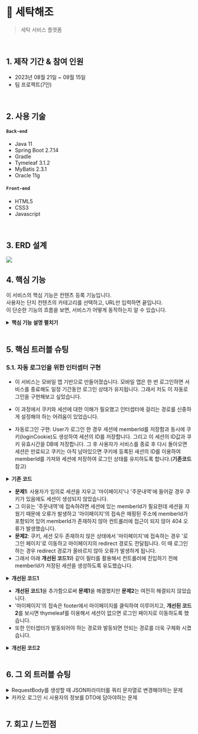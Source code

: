 # :pushpin: 세탁해조

> 세탁 서비스 플랫폼

</br>

## 1. 제작 기간 & 참여 인원

-   2023년 08월 21일 ~ 09월 15일
-   팀 프로젝트(7인)

</br>

## 2. 사용 기술

#### `Back-end`

-   Java 11
-   Spring Boot 2.7.14
-   Gradle
-   Tymeleaf 3.1.2
-   MyBatis 2.3.1
-   Oracle 11g

#### `Front-end`

-   HTML5
-   CSS3
-   Javascript

</br>

## 3. ERD 설계

![](https://private-user-images.githubusercontent.com/140701897/270906158-458434d6-77a5-433f-9278-095c5f6ccc52.png?jwt=eyJhbGciOiJIUzI1NiIsInR5cCI6IkpXVCJ9.eyJpc3MiOiJnaXRodWIuY29tIiwiYXVkIjoicmF3LmdpdGh1YnVzZXJjb250ZW50LmNvbSIsImtleSI6ImtleTEiLCJleHAiOjE2OTU4MDE4ODcsIm5iZiI6MTY5NTgwMTU4NywicGF0aCI6Ii8xNDA3MDE4OTcvMjcwOTA2MTU4LTQ1ODQzNGQ2LTc3YTUtNDMzZi05Mjc4LTA5NWM1ZjZjY2M1Mi5wbmc_WC1BbXotQWxnb3JpdGhtPUFXUzQtSE1BQy1TSEEyNTYmWC1BbXotQ3JlZGVudGlhbD1BS0lBSVdOSllBWDRDU1ZFSDUzQSUyRjIwMjMwOTI3JTJGdXMtZWFzdC0xJTJGczMlMkZhd3M0X3JlcXVlc3QmWC1BbXotRGF0ZT0yMDIzMDkyN1QwNzU5NDdaJlgtQW16LUV4cGlyZXM9MzAwJlgtQW16LVNpZ25hdHVyZT0xOWMxZDA4NGI1OGZiZmUyZGRiN2RlYzQzMDlmYzJjYmI4Y2UwN2FjNDc4MzdiNmE2MTIyZDNhN2RlYWQ3MzA3JlgtQW16LVNpZ25lZEhlYWRlcnM9aG9zdCZhY3Rvcl9pZD0wJmtleV9pZD0wJnJlcG9faWQ9MCJ9.c8m8Or9RPKdmQ1Ti0ApOD72CUEou9nSb3NdHmIeC5DI)

## 4. 핵심 기능

이 서비스의 핵심 기능은 컨텐츠 등록 기능입니다.  
사용자는 단지 컨텐츠의 카테고리를 선택하고, URL만 입력하면 끝입니다.  
이 단순한 기능의 흐름을 보면, 서비스가 어떻게 동작하는지 알 수 있습니다.

<details>
<summary><b>핵심 기능 설명 펼치기</b></summary>
<div markdown="1">

### 4.1. 전체 흐름

![](https://zuminternet.github.io/images/portal/post/2019-04-22-ZUM-Pilot-integer/flow1.png)

### 4.2. 사용자 요청

![](https://zuminternet.github.io/images/portal/post/2019-04-22-ZUM-Pilot-integer/flow_vue.png)

-   **URL 정규식 체크** :pushpin: [코드 확인](https://github.com/Integerous/goQuality/blob/b587bbff4dce02e3bec4f4787151a9b6fa326319/frontend/src/components/PostInput.vue#L67)

    -   Vue.js로 렌더링된 화면단에서, 사용자가 등록을 시도한 URL의 모양새를 정규식으로 확인합니다.
    -   URL의 모양새가 아닌 경우, 에러 메세지를 띄웁니다.

-   **Axios 비동기 요청** :pushpin: [코드 확인]()
    -   URL의 모양새인 경우, 컨텐츠를 등록하는 POST 요청을 비동기로 날립니다.

### 4.3. Controller

![](https://zuminternet.github.io/images/portal/post/2019-04-22-ZUM-Pilot-integer/flow_controller.png)

-   **요청 처리** :pushpin: [코드 확인](https://github.com/Integerous/goQuality/blob/b2c5e60761b6308f14eebe98ccdb1949de6c4b99/src/main/java/goQuality/integerous/controller/PostRestController.java#L55)

    -   Controller에서는 요청을 화면단에서 넘어온 요청을 받고, Service 계층에 로직 처리를 위임합니다.

-   **결과 응답** :pushpin: [코드 확인]()
    -   Service 계층에서 넘어온 로직 처리 결과(메세지)를 화면단에 응답해줍니다.

### 4.4. Service

![](https://zuminternet.github.io/images/portal/post/2019-04-22-ZUM-Pilot-integer/flow_service1.png)

-   **Http 프로토콜 추가 및 trim()** :pushpin: [코드 확인]()

    -   사용자가 URL 입력 시 Http 프로토콜을 생략하거나 공백을 넣은 경우,  
        올바른 URL이 될 수 있도록 Http 프로토콜을 추가해주고, 공백을 제거해줍니다.

-   **URL 접속 확인** :pushpin: [코드 확인]()

    -   화면단에서 모양새만 확인한 URL이 실제 리소스로 연결되는지 HttpUrlConnection으로 테스트합니다.
    -   이 때, 빠른 응답을 위해 Request Method를 GET이 아닌 HEAD를 사용했습니다.
    -   (HEAD 메소드는 GET 메소드의 응답 결과의 Body는 가져오지 않고, Header만 확인하기 때문에 GET 메소드에 비해 응답속도가 빠릅니다.)

    ![](https://zuminternet.github.io/images/portal/post/2019-04-22-ZUM-Pilot-integer/flow_service2.png)

-   **Jsoup 이미지, 제목 파싱** :pushpin: [코드 확인]()
    -   URL 접속 확인결과 유효하면 Jsoup을 사용해서 입력된 URL의 이미지와 제목을 파싱합니다.
    -   이미지는 Open Graphic Tag를 우선적으로 파싱하고, 없을 경우 첫 번째 이미지와 제목을 파싱합니다.
    -   컨텐츠에 이미지가 없을 경우, 미리 설정해둔 기본 이미지를 사용하고, 제목이 없을 경우 생략합니다.

### 4.5. Repository

![](https://zuminternet.github.io/images/portal/post/2019-04-22-ZUM-Pilot-integer/flow_repo.png)

-   **컨텐츠 저장** :pushpin: [코드 확인]()
    -   URL 유효성 체크와 이미지, 제목 파싱이 끝난 컨텐츠는 DB에 저장합니다.
    -   저장된 컨텐츠는 다시 Repository - Service - Controller를 거쳐 화면단에 송출됩니다.

</div>
</details>

</br>

## 5. 핵심 트러블 슈팅

### 5.1. 자동 로그인을 위한 인터셉터 구현

-   이 서비스는 모바일 앱 기반으로 만들어졌습니다. 모바일 앱은 한 번 로그인하면 서비스를 종료해도 일정 기간동안 로그인 상태가 유지됩니다. 그래서 저도 이 자동로그인을 구현해보고 싶었습니다.

-   이 과정에서 쿠키와 세션에 대한 이해가 필요했고 인터셉터에 걸리는 경로를 신중하게 설정해야 하는 어려움이 있었습니다.

-   자동로그인 구현: User가 로그인 한 경우 세션에 memberId를 저장함과 동시에 쿠키(loginCookie)도 생성하여 세션의 ID를 저장합니다. 그리고 이 세션의 ID값과 쿠키 유효시간을 DB에 저장합니다. 그 후 사용자가 서비스를 종료 후 다시 돌아오면 세션은 만료되고 쿠키는 아직 남아있으면 쿠키에 등록된 새션의 ID를 이용하여 memberId를 가져와 세션에 저장하여 로그인 상태를 유지하도록 합니다.(**기존코드** 참고)

<details>
<summary><b>기존 코드</b></summary>
<div markdown="1">

`loginController.java`

```java
session.setAttribute(SessionConstant.LOGIN_MEMBER, userDto.getMemberId());
Cookie cookie = new Cookie("loginCookie", session.getId());
cookie.setPath("/");
int amount = 60 * 60 * 24 * 7;
// 단위는 (초)임으로 7일정도로 유효시간을 설정해 준다.
cookie.setMaxAge(amount);
// 쿠키를 적용해 준다.
response.addCookie(cookie);
Date limit = new Date(System.currentTimeMillis() + (1000*amount));
// 현재 세션 id와 유효시간을 사용자 테이블에 저장한다.
service.keepLogin(session.getId(), limit, userDto.getMemberId());

```

`WebConfig.java`

```java
registry.addInterceptor(new LoginCheckInterceptor(loginService))
.order(1)
.addPathPatterns("/laundry/**")
.excludePathPatterns("/css/**", "/images/**", "/js/**", "/font/**", "/","/members//**",
"/login/**", "/price/**", "/subscription/**","/register", "/check/**");
```

`LoginCheckInterceptor.java`

```java
@Override
public boolean preHandle(HttpServletRequest request, HttpServletResponse response, Object handler) throws Exception {
    String requestURI = request.getRequestURI();
    log.info("인증 체크 인터셉터 실행 {}", requestURI);
    HttpSession session = request.getSession(true);

    // 세션이 없거나 세션에 저장된 memberId가 없는 경우
    if (session == null || session.getAttribute(SessionConstant.LOGIN_MEMBER) == null) {
    // 웹에 있는 쿠키를 가져온다.
    Cookie loginCookie = WebUtils.getCookie(request,"loginCookie");

    // loginCookie가 있는 경우 쿠키에 저장된 세션ID값을 이용해 memberId를 가져와 세션에 저장
    if(loginCookie != null){
        String sessionId = loginCookie.getValue();
        MemberDto memberDto = loginService.checkUserWithSessionId(sessionId);
        if(memberDto != null){
            session.setAttribute(SessionConstant.LOGIN_MEMBER, memberDto.getMemberId());
            return true;
        }
    }else{
        log.info("인증되지않은 사용자 요청");
        response.sendRedirect("/login?redirectURL=" + requestURI);
        return false;
        }
    }
    log.info("인증된 사용자");
    return true;
}
```

</div>
</details>

-   **문제1**: 사용자가 임의로 세션을 지우고 '마이페이지'나 '주문내역'에 들어갈 경우 쿠키가 있음에도 세션이 생성되지 않았습니다.
-   그 이유는 '주문내역'에 접속하려면 세션에 있는 memberId가 필요한데 세션을 지웠기 때문에 오류가 발생하고 '마이페이지'의 접속은 매핑된 주소에 memberId가 포함되어 있어 memberId가 존재하지 않아 컨트롤러에 접근이 되지 않아 404 오류가 발생했습니다.
-   **문제2**: 쿠키, 세션 모두 존재하지 않은 상태에서 '마이페이지'에 접속하는 경우 '로그인 페이지'로 이동하고 마이페이지의 redirect 경로도 전달됩니다. 이 때 로그인 하는 경우 redirect 경로가 올바르지 않아 오류가 발생하게 됩니다.
-   그래서 아래 **개선된 코드1**와 같이 필터를 활용해서 컨트롤러에 진입하기 전에 memberId가 저장된 세션을 생성하도록 유도했습니다.
<details>
<summary><b>개선된 코드1</b></summary>
<div markdown="1">

```java
@Override
public void doFilter(ServletRequest request, ServletResponse response, FilterChain chain) throws IOException, ServletException {
    HttpServletRequest req = (HttpServletRequest) request;
    Cookie loginCookie = WebUtils.getCookie(req,"loginCookie");
    if(loginCookie != null){
        HttpSession session = req.getSession();
        String sessionId = loginCookie.getValue();
        MemberDto memberDto = loginService.checkUserWithSessionId(sessionId);
        if(memberDto != null){
            session.setAttribute(SessionConstant.LOGIN_MEMBER, memberDto.getMemberId());
        }else{
            return;
        }
    }
    chain.doFilter(request, response);
}
```

</div>
</details>

-   **개선된 코드1**을 추가함으로써 **문제1**을 해결했지만 **문제2**는 여전히 해결되지 않았습니다.
-   '마이페이지'의 접속은 footer에서 마이페이지를 클릭하여 이루어지고, **개선된 코드2**를 보시면 thymeleaf를 이용해서 세션이 없으면 로그인 페이지로 이동하도록 했습니다.
-   또한 인터셉터가 발동되어야 하는 경로와 발동되면 안되는 경로를 더욱 구체화 시켰습니다.

<details>
<summary><b>개선된 코드2</b></summary> 
<div markdown="1">

`project_footer.html` :pushpin: [코드확인](https://github.com/geonwoo05/laundry_project/blob/develop/src/main/resources/templates/common/project_footer.html#L29)

```html
<th:block th:if="${session.memberId != null}">
    <a th:href="@{/members/{memberId}/mypage(memberId=${session.memberId})}">
        <button type="button" class="mypage">
            <!-- 선택된 버튼 -->
            <svg xmlns="http://www.w3.org/2000/svg" th:if="${footer == 'mypage'}" viewBox="0 0 448 512">
                <path
                    id="mypageButton1"
                    d="M224 256A128 128 0 1 0 224 0a128 128 0 1 0 0 256zm-45.7 48C79.8 304 0 383.8 0 482.3C0 498.7 13.3 512 29.7 512H418.3c16.4 0 29.7-13.3 29.7-29.7C448 383.8 368.2 304 269.7 304H178.3z"
                />
            </svg>
            <!-- 선택되지 않은 버튼 -->
            <svg xmlns="http://www.w3.org/2000/svg" th:if="${footer != 'mypage'}" viewBox="0 0 448 512">
                <path
                    id="mypageButton2"
                    d="M336 128a112 112 0 1 0 -224 0 112 112 0 1 0 224 0zM96 128a128 128 0 1 1 256 0A128 128 0 1 1 96 128zM16 482.3c0 7.6 6.1 13.7 13.7 13.7H418.3c7.6 0 13.7-6.1 13.7-13.7C432 392.7 359.3 320 269.7 320H178.3C88.7 320 16 392.7 16 482.3zm-16 0C0 383.8 79.8 304 178.3 304h91.4C368.2 304 448 383.8 448 482.3c0 16.4-13.3 29.7-29.7 29.7H29.7C13.3 512 0 498.7 0 482.3z"
                />
            </svg>
            <span>마이페이지</span>
        </button>
    </a>
</th:block>
<th:block th:if="${session.memberId == null}">
    <a th:href="@{/login}">
        <button type="button" class="mypage">
            <!-- 선택된 버튼 -->
            <svg xmlns="http://www.w3.org/2000/svg" th:if="${footer == 'mypage'}" viewBox="0 0 448 512">
                <path
                    id="mypageButton1"
                    d="M224 256A128 128 0 1 0 224 0a128 128 0 1 0 0 256zm-45.7 48C79.8 304 0 383.8 0 482.3C0 498.7 13.3 512 29.7 512H418.3c16.4 0 29.7-13.3 29.7-29.7C448 383.8 368.2 304 269.7 304H178.3z"
                />
            </svg>
            <!-- 선택되지 않은 버튼 -->
            <svg xmlns="http://www.w3.org/2000/svg" th:if="${footer != 'mypage'}" viewBox="0 0 448 512">
                <path
                    id="mypageButton2"
                    d="M336 128a112 112 0 1 0 -224 0 112 112 0 1 0 224 0zM96 128a128 128 0 1 1 256 0A128 128 0 1 1 96 128zM16 482.3c0 7.6 6.1 13.7 13.7 13.7H418.3c7.6 0 13.7-6.1 13.7-13.7C432 392.7 359.3 320 269.7 320H178.3C88.7 320 16 392.7 16 482.3zm-16 0C0 383.8 79.8 304 178.3 304h91.4C368.2 304 448 383.8 448 482.3c0 16.4-13.3 29.7-29.7 29.7H29.7C13.3 512 0 498.7 0 482.3z"
                />
            </svg>
            <span>마이페이지</span>
        </button>
    </a>
</th:block>
```

<br/>

`WebConfig.java`

```java
@Override
public void addInterceptors(InterceptorRegistry registry) {
    // 로그인 체크 인터셉터
    registry.addInterceptor(new LoginCheckInterceptor(loginService))
                .order(1)
                .addPathPatterns("/laundry/**", "/orders/**", "/members/**")
                .excludePathPatterns("/css/**", "/images/**", "/js/**", "/", "/font/**", "/members//**","/orders/*/payment/webhook");

}
```

</div>
</details>

</br>

## 6. 그 외 트러블 슈팅

<details>
<summary>RequestBody를 생성할 때 JSON파라미터를 쿼리 문자열로 변경해야하는 문제</summary>
<div markdown="1">

-   okHttp에서 제공하는 HttpUrl.Builder를 이용하여 URL의 쿼리 문자열을 반환하는 'encodeParameters'메서드를 만들어서 해결

```java
public String encodeParameters(JSONObject params) {
    HttpUrl.Builder urlBuilder = HttpUrl.parse(KAKAO_REDIRECT_URL).newBuilder();
    for (String key : params.keySet()) {
        urlBuilder.addQueryParameter(key, params.getString(key));
    }
    return urlBuilder.build().encodedQuery();
}

```

</div>
</details>

<details>
<summary>카카오 로그인 시 사용자의 정보를 DTO에 담아야하는 문제</summary>
<div markdown="1">

-   ObjectMapper 객체를 이용하여 JSON데이터를 java객체에 저장하면 된다.
-   DeserializationFeature.FAIL_ON_UNKNOWN_PROPERTIES 설정은 JSON데이터에 java 클래스에 없는 속성이 있어도 예외를 던지지 않게 하는 설정이다.

```java
ObjectMapper obMapper = new ObjectMapper();
obMapper.configure(DeserializationFeature.FAIL_ON_UNKNOWN_PROPERTIES, false);
KakaoProfile kakaoProfile = null;
try {
    kakaoProfile = obMapper.readValue(body.string(), KakaoProfile.class);
}catch(JsonMappingException e){
    e.printStackTrace();

}catch (JsonProcessingException e){
    e.printStackTrace();
}
```

</div>
</details>

</br>

## 7. 회고 / 느낀점

>
